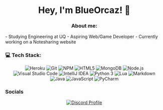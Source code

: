 
<h1 align="center">Hey, I'm BlueOrcaz! 👋</h1>

<h3 align="center">About me:</h3>
-  Studying Engineering at UQ
-  Aspiring Web/Game Developer
-  Currently working on a Notesharing website


<h3>💻 Tech Stack: </h3>
<p align="center">
  <img alt="Heroku" src="https://img.shields.io/badge/-Heroku-430098?style=flat-square&logo=heroku&logoColor=white" />
  <img alt="Git" src="https://img.shields.io/badge/-Git-F05032?style=flat-square&logo=git&logoColor=white" />
  <img alt="NPM" src="https://img.shields.io/badge/-NPM-CB3837?style=flat-square&logo=npm&logoColor=white" />
  <img alt="HTML5" src="https://img.shields.io/badge/-HTML5-E34F26?style=flat-square&logo=html5&logoColor=white" />
  <img alt="MongoDB" src="https://img.shields.io/badge/-MongoDB-13aa52?style=flat-square&logo=mongodb&logoColor=white" />
  <img alt="Node.js" src="https://img.shields.io/badge/-Nodejs-43853d?style=flat-square&logo=Node.js&logoColor=white" />
  <img alt="Visual Studio Code" src="https://img.shields.io/badge/-vscode-0078d7?style=flat-square&logo=visualstudiocode&logoColor=white" />
  <img alt="IntelliJ IDEA" src="https://img.shields.io/badge/-intellij-D0A384?style=flat-square&logo=intellijidea&logoColor=white" />
  <img alt="Python 3" src="https://img.shields.io/badge/-Python-217346?style=flat-square&logo=python&logoColor=white" />
  <img alt="Lua" src="https://img.shields.io/badge/-Lua-2C2D72?style=flat-square&logo=lua&logoColor=white" />
  <img alt="Markdown" src="https://img.shields.io/badge/Markdown-000000?style=flat-square&logo=markdown&logoColor=white" />
  <img alt="Java" src="https://img.shields.io/badge/Java-ED8B00?style=flat-square&logo=openjdk&logoColor=white" />
  <img alt="JavaScript" src="https://img.shields.io/badge/JavaScript-323330?style=flat-square&logo=javascript&logoColor=F7DF1E" />
  <img alt="PyCharm" src="https://img.shields.io/badge/PyCharm-000000.svg?&style=flat-square&logo=PyCharm&logoColor=white" />
</p>


<h3>Socials</h3>
<p align="center">
  <a href="https://discord.com/users/362542194072092673">
    <img src="https://lanyard-profile-readme.vercel.app/api/362542194072092673?bg=0a0f16" alt="Discord Profile"/>
  </a>
</p>
 




